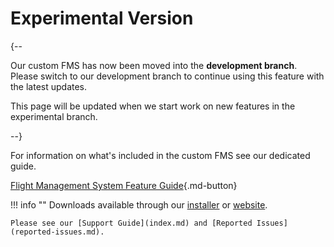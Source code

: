 # Experimental Version

{--

Our custom FMS has now been moved into the **development branch**. Please switch to our development branch to continue using this feature with the latest updates.

This page will be updated when we start work on new features in the experimental branch.

--}

For information on what's included in the custom FMS see our dedicated guide.

[Flight Management System Feature Guide](../feature-guides/cFMS.md){.md-button}

!!! info ""
    Downloads available through our [installer](../installation.md) or [website](https://flybywiresim.com/a32nx/#download).

    Please see our [Support Guide](index.md) and [Reported Issues](reported-issues.md).

<!-- !!! danger "No Support for Experimental - use at own risk"
    Please do not seek support for the Experimental Version on Discord and only report issues if you have read this page and the reported and known issues. You can report issues in the Discord channel "#ata-22-fms" in the thread "[CFMS LNAV ONLY Bugs + Issues](https://discord.com/channels/738864299392630914/876140343735771147/882442909918584862){ target=new }".-->

<!-- ### How to Report Issues

At this time please only report issues via our Discord channel "#ata-22-fms" in the thread "[CFMS LNAV ONLY Bugs + Issues](https://discord.com/channels/738864299392630914/876140343735771147/882442909918584862){ target=new }".

!!! warning
    Please read the above Known Issues list and also use the search of  Discord to see if your issue has already been reported.

**Do not open any issues on Github for the Experimental Version!** -->

<!--### Download and Install-->

<!--See [Installation Guide](../installation.md#downloads).-->

